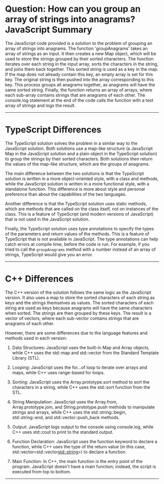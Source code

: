 # Question: How can you group an array of strings into anagrams? JavaScript Summary

The JavaScript code provided is a solution to the problem of grouping an array of strings into anagrams. The function 'groupAnagrams' takes an array of strings as an input. It then creates a new Map object, which will be used to store the strings grouped by their sorted characters. The function iterates over each string in the input array, sorts the characters in the string, and joins them back together. This sorted string is used as a key in the map. If the map does not already contain this key, an empty array is set for this key. The original string is then pushed into the array corresponding to this key. This process groups all anagrams together, as anagrams will have the same sorted string. Finally, the function returns an array of arrays, where each sub-array contains strings that are anagrams of each other. The console.log statement at the end of the code calls the function with a test array of strings and logs the result.

---

# TypeScript Differences

The TypeScript solution solves the problem in a similar way to the JavaScript solution. Both solutions use a map-like structure (a JavaScript Map in the JavaScript solution and a plain object in the TypeScript solution) to group the strings by their sorted characters. Both solutions then return the values of the map-like structure, which are the groups of anagrams.

The main difference between the two solutions is that the TypeScript solution is written in a more object-oriented style, with a class and methods, while the JavaScript solution is written in a more functional style, with a standalone function. This difference is more about style and personal preference than about the capabilities of the two languages.

Another difference is that the TypeScript solution uses static methods, which are methods that are called on the class itself, not on instances of the class. This is a feature of TypeScript (and modern versions of JavaScript) that is not used in the JavaScript solution.

Finally, the TypeScript solution uses type annotations to specify the types of the parameters and return values of the methods. This is a feature of TypeScript that is not available in JavaScript. The type annotations can help catch errors at compile time, before the code is run. For example, if you tried to call the `groupAnagrams` method with a number instead of an array of strings, TypeScript would give you an error.

---

# C++ Differences

The C++ version of the solution follows the same logic as the JavaScript version. It also uses a map to store the sorted characters of each string as keys and the strings themselves as values. The sorted characters of each string are used as keys because anagrams will have the same characters when sorted. The strings are then grouped by these keys. The result is a vector of vectors, where each sub-vector contains strings that are anagrams of each other.

However, there are some differences due to the language features and methods used in each version:

1. Data Structures: JavaScript uses the built-in Map and Array objects, while C++ uses the std::map and std::vector from the Standard Template Library (STL).

2. Looping: JavaScript uses the for...of loop to iterate over arrays and maps, while C++ uses range-based for loops.

3. Sorting: JavaScript uses the Array.prototype.sort method to sort the characters in a string, while C++ uses the std::sort function from the STL.

4. String Manipulation: JavaScript uses the Array.from, Array.prototype.join, and String.prototype.push methods to manipulate strings and arrays, while C++ uses the std::string::begin, std::string::end, and std::vector::push_back methods.

5. Output: JavaScript logs output to the console using console.log, while C++ uses std::cout to print to the standard output.

6. Function Declaration: JavaScript uses the function keyword to declare a function, while C++ uses the type of the return value (in this case, std::vector<std::vector<std::string>>) to declare a function.

7. Main Function: In C++, the main function is the entry point of the program. JavaScript doesn't have a main function; instead, the script is executed from top to bottom.

---
